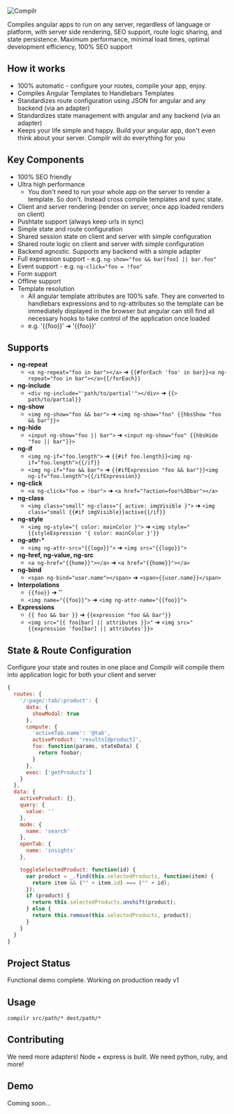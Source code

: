 ![Compilr](http://i.imgur.com/sgvfBB7.png)

Compiles angular apps to run on any server, regardless of language or platform, with server side rendering, SEO support, route logic sharing, and state persistence.
Maximum performance, minimal load times, optimal development efficiency, 100% SEO support

## How it works
* 100% automatic - configure your routes, compile your app, enjoy.
* Compiles Angular Templates to Handlebars Templates
* Standardizes route configuration using JSON for angular and any backend (via an adapter)
* Standardizes state management with angular and any backend (via an adapter)
* Keeps your life simple and happy. Build your angular app, don't even think about
  your server. Compilr will do everything for you

## Key Components
* 100% SEO friendly
* Ultra high performance
  * You don't need to run your whole app on the server to render a template. So don't.
    Instead cross compile templates and sync state.
* Client and server rendering (render on server, once app loaded renders on client)
* Pushtate support (always keep urls in sync)
* Simple state and route configuration
* Shared session state on client and server with simple configuration
* Shared route logic on client and server with simple configuration
* Backend agnostic. Supports any backend with a simple adapter
* Full expression support - e.g. `ng-show="foo && bar[foo] || bar.foo"`
* Event support - e.g. `ng-click="foo = !foo"`
* Form support
* Offline support
* Template resolution
  * All angular template attributes are 100% safe. They are converted
    to handlebars expressions and to ng-attributes so the template
    can be immediately displayed in the browser but angular can still
    find all necessary hooks to take control of the application once loaded
  * e.g. '{{foo}}' ➜ '<span ng-bind="foo">{{foo}}<span>'

## Supports
* **ng-repeat**
  * `<a ng-repeat="foo in bar"></a>` ➜ `{{#forEach 'foo' in bar}}<a ng-repeat="foo in bar"></a>{{/forEach}}`
* **ng-include**
  * `<div ng-include="'path/to/partial'"></div>` ➜ `{{> path/to/partial}}`
* **ng-show**
  * `<img ng-show="foo && bar">` ➜ `<img ng-show="foo" {{hbsShow "foo && bar"}}>`
* **ng-hide**
  * `<input ng-show="foo || bar">` ➜ `<input ng-show="foo" {{hbsHide "foo || bar"}}>`
* **ng-if**
  * `<img ng-if="foo.length">` ➜ `{{#if foo.length}}<img ng-if="foo.length">{{/if}}`
  * `<img ng-if="foo && bar">` ➜ `{{#ifExpression "foo && bar"}}<img ng-if="foo.length">{{/ifExpression}}`
* **ng-click**
  * `<a ng-click="foo = !bar">` ➜ `<a href="?action=foo!%3Dbar"></a>`
* **ng-class**
  * `<img class="small" ng-class="{ active: imgVisible }">` ➜ `<img class="small {{#if imgVisible}}active{{/if}}`
* **ng-style**
  * `<img ng-style="{ color: mainColor }">` ➜ `<img style="{{styleExpression '{ color: mainColor }'}}`
* **ng-attr-***
  * `<img ng-attr-src="{{logo}}">` ➜ `<img src="{{logo}}">`
* **ng-href, ng-value, ng-src**
  * `<a ng-href="{{home}}"></a>` ➜ `<a href="{{home}}"></a>`
* **ng-bind**
  * `<span ng-bind="user.name"></span>` ➜ `<span>{{user.name}}</span>`
* **Interpolations**
  * `{{foo}}` ➜ '<span ng-bind="foo"></span>'
  * `<img name="{{foo}}">` ➜ `<img ng-attr-name="{{foo}}">`
* **Expressions**
  * `{{ foo && bar }}` ➜ `{{expression "foo && bar"}}`
  * `<img src="{{ foo[bar] || attributes }}>"` ➜ `<img src="{{expression 'foo[bar] || attributes'}}>`

## State & Route Configuration
Configure your state and routes in one place and Compilr
will compile them into application logic for both your client and server

```javascript
{
  routes: {
    '/:page/:tab/:product': {
      data: {
        showModal: true
      },
      compute: {
        'activeTab.name': '@tab',
        activeProduct: 'results[@product]',
        foo: function(params, stateData) {
          return foobar;
        }
      },
      exec: ['getProducts']
    }
  },
  data: {
    activeProduct: {},
    query: {
      value: ''
    },
    mode: {
      name: 'search'
    },
    openTab: {
      name: 'insights'
    },

    toggleSelectedProduct: function(id) {
      var product = _.find(this.selectedProducts, function(item) {
        return item && ("" + item.id) === ("" + id);
      });
      if (product) {
        return this.selectedProducts.unshift(product);
      } else {
        return this.remove(this.selectedProducts, product);
      }
    }
  }
}

```

## Project Status
Functional demo complete. Working on production ready v1

## Usage
`compilr src/path/* dest/path/*`

## Contributing
We need more adapters! Node + express is built. We need python, ruby, and more!

## Demo
Coming soon...
